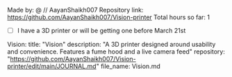 Made by: @ // AayanShaikh007
Repository link: https://github.com/AayanShaikh007/Vision-printer
Total hours so far: 1

- [ ] I have a 3D printer or will be getting one before March 21st

Vision:
  title: "Vision"
  description: "A 3D printer designed around usability and convenience. Features a fume hood and a live camera feed"
  repository: "https://github.com/AayanShaikh007/Vision-printer/edit/main/JOURNAL.md"
  file_name: Vision.md
